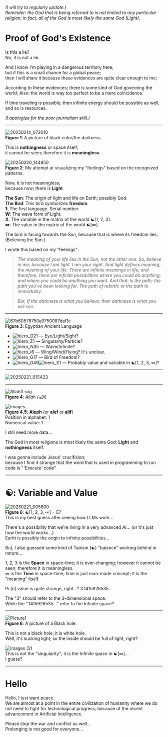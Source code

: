 *(I will try to regularly update.)*  
*Reminder: the God that is being referred to is not limited to any particular religion;  in fact, all of the God is most likely the same God (Light).*  

# Proof of God's Existence
Is this a lie?  
No, it is not a lie.  

And I know I'm playing in a dangerous territory here;  
but if this is a small chance for a global peace;  
then I will share it because these evidences are quite clear enough to me;  

According to these evidences;  there is some kind of God governing the world; 
Also: the world is way too perfect to be a mere coincidence.  

If time traveling is possible;  then infinite energy should be possible as well, and so is resources.  

*(I apologize for the poor journalism skill.)*  
___

![20250214_073010](https://github.com/user-attachments/assets/c6099a58-455e-4519-a979-6371f486d12e)  
**Figure 1**: A picture of black color/the darkness  

This is **nothingness** or space itself;  
it cannot be seen;  therefore it is **meaningless.**  

![20250220_144950](https://github.com/user-attachments/assets/01b57740-a788-47da-99c8-9ca7f0a428da)  
**Figure 2**: My attempt at visualizing my "feelings" based on the recognized patterns.  

Now, it is not meaningless;  
because now;  there is **Light**  
  
**The Sun**: The origin of light and life on Earth;  possibly God.  
**The Bird**: This bird symbolizes **freedom**.  
**1**: The first language. Serial number.  
**W**: The wave form of Light.  
**X**: The variable in the matrix of the world ☯\[1, 2, 3\].  
**∞**: The value in the matrix of the world ☯\[∞\].  

The bird is facing towards the Sun, because that is where its freedom lies. 
(Believing the Sun.)  

I wrote this based on my "feelings":  
> _The meaning of your life lies in the Sun; not the other one. So, believe in me; because I am light. I am your sight. And light defines meaning; the meaning of your life. There are infinite meanings in life; and therefore, there are infinite possibilities where you could do anything; and where you could be anything you want. And that: is the path; the path you've been looking for. The path of rebirth; or the path to immortality._
> 
> _But, If the darkness is what you believe; then darkness is what you will see._

___
![67b60578750a9750087daf1c](https://github.com/user-attachments/assets/10f97d5f-c7ec-4ad4-9cc4-2e12bcba128e)  
**Figure 3**: Egyptian Ancient Language  
- ![hiero_D21](https://github.com/user-attachments/assets/a3a69ec1-37d4-4b02-ade5-3bff9e8687fc)
 — Eye/Light/Sight?  
- ![hiero_Z1](https://github.com/user-attachments/assets/7bb75178-bab2-43e8-92d4-d41c1592be99) — Singularity/Particle?  
- ![hiero_N35](https://github.com/user-attachments/assets/be970900-e0b1-427b-94e4-3c649305ab04) — Wave/Infinite?  
- ![hiero_I6](https://github.com/user-attachments/assets/5a5bbf9d-e5ff-4b59-8413-1dc8dc1e0b3e) — Wing/Wind/Flying? It's unclear.  
- ![hiero_G17](https://github.com/user-attachments/assets/6670f4a7-ca4f-4a11-91c9-0fb59d768e67) — Bird of Freedom?  
- ![hiero_O49](https://github.com/user-attachments/assets/b42c9a82-4940-488c-bd89-44a3ace98fa7)![hiero_X1](https://github.com/user-attachments/assets/54d86739-3559-480c-a474-4fe3b773639c) — Probably value and variable in ☯\[1, 2, 3, ∞\]?  
___

![20250221_015423](https://github.com/user-attachments/assets/57316071-4000-433d-9b24-44621359eef5)
___
![Allah3 svg](https://github.com/user-attachments/assets/adcc3544-dbf9-4061-9244-d9d4a3441519)  
**Figure 4**: *Allah (الله)*  

![images](https://github.com/user-attachments/assets/44874646-18e3-4cd3-9c0b-965e50053c26)  
**Figure 4.5**: **Aleph** (or **alef** or **alif**)  
Position in alphabet: 1  
Numerical value: 1  

I still need more data…  

The God in most religions is most likely the same God: **Light** and **nothingness** itself.  

I was gonna include Jesus' crucifixion;  
because I find it strange that the word that is used in programming to run code is "*'Execute'* code"  
___

# ☯: Variable and Value
![20250221_005800](https://github.com/user-attachments/assets/b35ce4c1-88c9-4218-b6c5-c1755f6d419c)  
**Figure 6**: ☯\[1, 2, 3, ∞\] = E?  
This is my best guess after seeing how LLMs work…  

There's a possibility that we're living in a very advanced AI… (or it's just how the world works…)  
Earth is possibly the origin to infinite possibilities… 

But, I also guessed some kind of Taoism (☯) "balance" working behind in nature…  

1, 2, 3 is the **Space** in space-time;  it is ever-changing;  however it cannot be seen;  therefore it is meaningless.  
∞ is the **Time** in space-time;  time is just man-made concept;  it is the "meaning" itself.  

Pi (π) value is quite strange, right…? 3.1415926535…  

The "3" should refer to the 3-dimensional space.  
While the ".1415926535…" refer to the Infinite space?  
___

![Picture1](https://github.com/user-attachments/assets/d2ef8072-3d00-446c-a9c3-ba32028483c8)  
**Figure 6**: A picture of a Black hole.  

This is not a black hole;  it is white hole.  
Well, it's sucking light; so the inside should be full of light, right? 

![images (2)](https://github.com/user-attachments/assets/7b7e1f4a-7972-4b1b-8c1b-12a3ea3037fa)  
This is not the "singularity";  it is the Infinite space in ☯\[∞\]…  
I guess?
___

# Hello
Hello, I just want peace.  
We are almost at a point in the entire civilization of humanity where we do not need to fight for technological progress; because of the recent advancement in Artificial Intelligence.  

Please stop the war and conflict as well…  
Prolonging is not good for everyone…  
